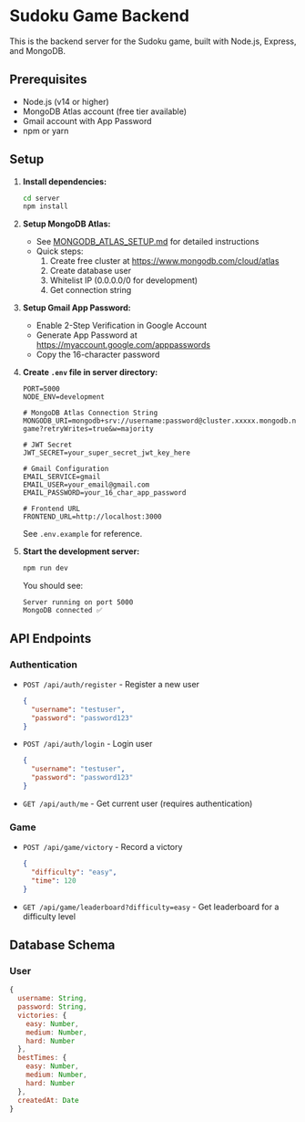 # Sudoku Game Backend

This is the backend server for the Sudoku game, built with Node.js, Express, and MongoDB.

## Prerequisites

- Node.js (v14 or higher)
- MongoDB Atlas account (free tier available)
- Gmail account with App Password
- npm or yarn

## Setup

1. **Install dependencies:**
   ```bash
   cd server
   npm install
   ```

2. **Setup MongoDB Atlas:**
   - See [MONGODB_ATLAS_SETUP.md](../MONGODB_ATLAS_SETUP.md) for detailed instructions
   - Quick steps:
     1. Create free cluster at https://www.mongodb.com/cloud/atlas
     2. Create database user
     3. Whitelist IP (0.0.0.0/0 for development)
     4. Get connection string

3. **Setup Gmail App Password:**
   - Enable 2-Step Verification in Google Account
   - Generate App Password at https://myaccount.google.com/apppasswords
   - Copy the 16-character password

4. **Create `.env` file in server directory:**
   ```env
   PORT=5000
   NODE_ENV=development
   
   # MongoDB Atlas Connection String
   MONGODB_URI=mongodb+srv://username:password@cluster.xxxxx.mongodb.net/sudoku-game?retryWrites=true&w=majority
   
   # JWT Secret
   JWT_SECRET=your_super_secret_jwt_key_here
   
   # Gmail Configuration
   EMAIL_SERVICE=gmail
   EMAIL_USER=your_email@gmail.com
   EMAIL_PASSWORD=your_16_char_app_password
   
   # Frontend URL
   FRONTEND_URL=http://localhost:3000
   ```
   
   See `.env.example` for reference.

5. **Start the development server:**
   ```bash
   npm run dev
   ```
   
   You should see:
   ```
   Server running on port 5000
   MongoDB connected ✅
   ```

## API Endpoints

### Authentication
- `POST /api/auth/register` - Register a new user
  ```json
  {
    "username": "testuser",
    "password": "password123"
  }
  ```

- `POST /api/auth/login` - Login user
  ```json
  {
    "username": "testuser",
    "password": "password123"
  }
  ```

- `GET /api/auth/me` - Get current user (requires authentication)

### Game
- `POST /api/game/victory` - Record a victory
  ```json
  {
    "difficulty": "easy",
    "time": 120
  }
  ```

- `GET /api/game/leaderboard?difficulty=easy` - Get leaderboard for a difficulty level

## Database Schema

### User
```javascript
{
  username: String,
  password: String,
  victories: {
    easy: Number,
    medium: Number,
    hard: Number
  },
  bestTimes: {
    easy: Number,
    medium: Number,
    hard: Number
  },
  createdAt: Date
}
```
